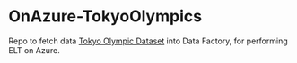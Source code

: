 # OnAzure-TokyoOlympics
Repo to fetch data [Tokyo Olympic Dataset](https://www.kaggle.com/datasets/arjunprasadsarkhel/2021-olympics-in-tokyo?resource=download) into Data Factory, for performing ELT on Azure.


